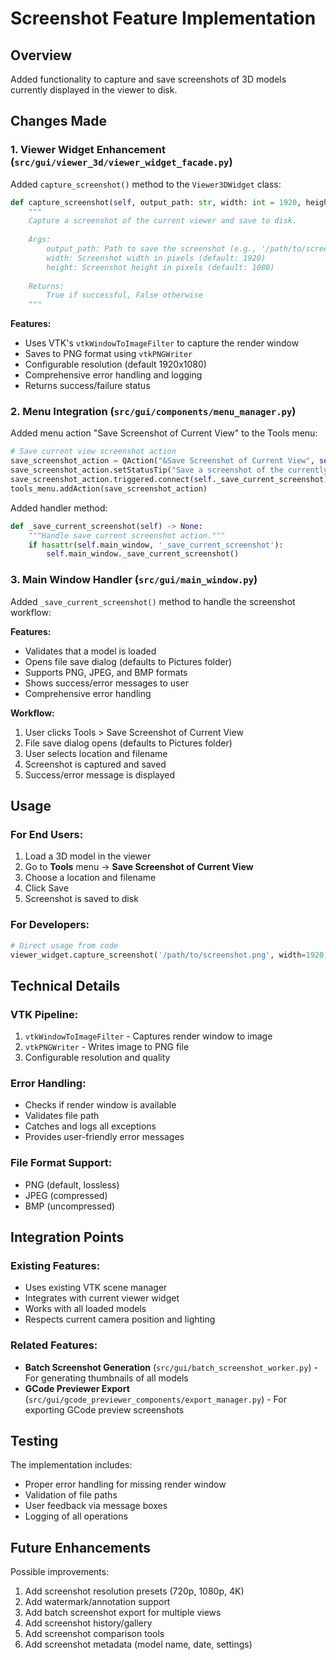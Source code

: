 # Screenshot Feature Implementation

## Overview
Added functionality to capture and save screenshots of 3D models currently displayed in the viewer to disk.

## Changes Made

### 1. **Viewer Widget Enhancement** (`src/gui/viewer_3d/viewer_widget_facade.py`)
Added `capture_screenshot()` method to the `Viewer3DWidget` class:

```python
def capture_screenshot(self, output_path: str, width: int = 1920, height: int = 1080) -> bool:
    """
    Capture a screenshot of the current viewer and save to disk.
    
    Args:
        output_path: Path to save the screenshot (e.g., '/path/to/screenshot.png')
        width: Screenshot width in pixels (default: 1920)
        height: Screenshot height in pixels (default: 1080)
    
    Returns:
        True if successful, False otherwise
    """
```

**Features:**
- Uses VTK's `vtkWindowToImageFilter` to capture the render window
- Saves to PNG format using `vtkPNGWriter`
- Configurable resolution (default 1920x1080)
- Comprehensive error handling and logging
- Returns success/failure status

### 2. **Menu Integration** (`src/gui/components/menu_manager.py`)
Added menu action "Save Screenshot of Current View" to the Tools menu:

```python
# Save current view screenshot action
save_screenshot_action = QAction("&Save Screenshot of Current View", self.main_window)
save_screenshot_action.setStatusTip("Save a screenshot of the currently displayed model")
save_screenshot_action.triggered.connect(self._save_current_screenshot)
tools_menu.addAction(save_screenshot_action)
```

Added handler method:
```python
def _save_current_screenshot(self) -> None:
    """Handle save current screenshot action."""
    if hasattr(self.main_window, '_save_current_screenshot'):
        self.main_window._save_current_screenshot()
```

### 3. **Main Window Handler** (`src/gui/main_window.py`)
Added `_save_current_screenshot()` method to handle the screenshot workflow:

**Features:**
- Validates that a model is loaded
- Opens file save dialog (defaults to Pictures folder)
- Supports PNG, JPEG, and BMP formats
- Shows success/error messages to user
- Comprehensive error handling

**Workflow:**
1. User clicks Tools > Save Screenshot of Current View
2. File save dialog opens (defaults to Pictures folder)
3. User selects location and filename
4. Screenshot is captured and saved
5. Success/error message is displayed

## Usage

### For End Users:
1. Load a 3D model in the viewer
2. Go to **Tools** menu → **Save Screenshot of Current View**
3. Choose a location and filename
4. Click Save
5. Screenshot is saved to disk

### For Developers:
```python
# Direct usage from code
viewer_widget.capture_screenshot('/path/to/screenshot.png', width=1920, height=1080)
```

## Technical Details

### VTK Pipeline:
1. `vtkWindowToImageFilter` - Captures render window to image
2. `vtkPNGWriter` - Writes image to PNG file
3. Configurable resolution and quality

### Error Handling:
- Checks if render window is available
- Validates file path
- Catches and logs all exceptions
- Provides user-friendly error messages

### File Format Support:
- PNG (default, lossless)
- JPEG (compressed)
- BMP (uncompressed)

## Integration Points

### Existing Features:
- Uses existing VTK scene manager
- Integrates with current viewer widget
- Works with all loaded models
- Respects current camera position and lighting

### Related Features:
- **Batch Screenshot Generation** (`src/gui/batch_screenshot_worker.py`) - For generating thumbnails of all models
- **GCode Previewer Export** (`src/gui/gcode_previewer_components/export_manager.py`) - For exporting GCode preview screenshots

## Testing

The implementation includes:
- Proper error handling for missing render window
- Validation of file paths
- User feedback via message boxes
- Logging of all operations

## Future Enhancements

Possible improvements:
1. Add screenshot resolution presets (720p, 1080p, 4K)
2. Add watermark/annotation support
3. Add batch screenshot export for multiple views
4. Add screenshot history/gallery
5. Add screenshot comparison tools
6. Add screenshot metadata (model name, date, settings)

